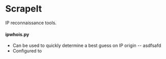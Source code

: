 # ScrapeIt
IP reconnaissance tools.

#### ipwhois.py
 - Can be used to quickly determine a best guess on IP origin
 -- asdfsafd
 - Configured to 

